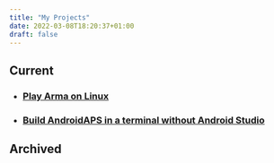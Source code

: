 ```yaml
---
title: "My Projects"
date: 2022-03-08T18:20:37+01:00
draft: false
---
```



## Current
- ### [Play Arma on Linux](http://ninelore.github.io/project/armaonlinux/)
- ### [Build AndroidAPS in a terminal without Android Studio](http://ninelore.github.io/project/aaps-term-build/)

## Archived
